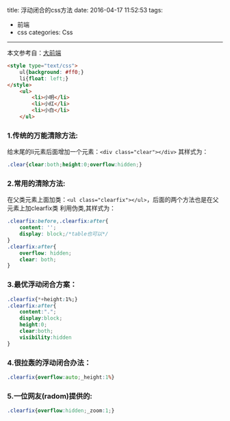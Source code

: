 title: 浮动闭合的css方法
date: 2016-04-17 11:52:53
tags: 
- 前端
- css
categories: Css
---
本文参考自：[大前端](http://www.daqianduan.com/3606.html)
``` html
<style type="text/css">
    ul{background: #ff0;}
    li{float: left;}
</style>
    <ul>
        <li>小明</li>
        <li>小红</li>
        <li>小白</li>
    </ul>
```
### 1.传统的万能清除方法:
给末尾的li元素后面增加一个元素：`<div class="clear"></div>`
其样式为：
``` css
.clear{clear:both;height:0;overflow:hidden;}
```
### 2.常用的清除方法:
在父类元素上面加类：`<ul class="clearfix"></ul>`，后面的两个方法也是在父元素上加clearfix类
利用伪类,其样式为：
``` css
.clearfix:before,.clearfix:after{
    content: '';
    display: block;/*table也可以*/
}
.clearfix:after{
    overflow: hidden;
    clear: both;
}
```
### 3.最优浮动闭合方案：

``` css
.clearfix{*+height:1%;}
.clearfix:after{
    content:".";
    display:block;
    height:0;
    clear:both;
    visibility:hidden
}
```
<!-- more -->
### 4.很拉轰的浮动闭合办法：
``` css
.clearfix{overflow:auto;_height:1%}
```

### 5.一位网友(radom)提供的:
``` css
.clearfix{overflow:hidden;_zoom:1;}
```

